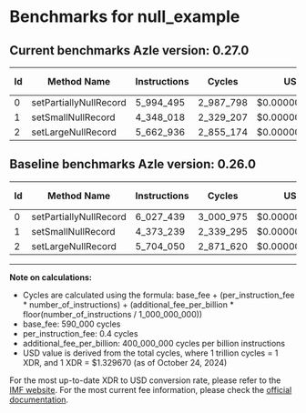 # Benchmarks for null_example

## Current benchmarks Azle version: 0.27.0

| Id  | Method Name            | Instructions | Cycles    | USD           | USD/Million Calls | Change                             |
| --- | ---------------------- | ------------ | --------- | ------------- | ----------------- | ---------------------------------- |
| 0   | setPartiallyNullRecord | 5_994_495    | 2_987_798 | $0.0000039728 | $3.97             | <font color="green">-32_944</font> |
| 1   | setSmallNullRecord     | 4_348_018    | 2_329_207 | $0.0000030971 | $3.09             | <font color="green">-25_221</font> |
| 2   | setLargeNullRecord     | 5_662_936    | 2_855_174 | $0.0000037964 | $3.79             | <font color="green">-41_114</font> |

## Baseline benchmarks Azle version: 0.26.0

| Id  | Method Name            | Instructions | Cycles    | USD           | USD/Million Calls |
| --- | ---------------------- | ------------ | --------- | ------------- | ----------------- |
| 0   | setPartiallyNullRecord | 6_027_439    | 3_000_975 | $0.0000039903 | $3.99             |
| 1   | setSmallNullRecord     | 4_373_239    | 2_339_295 | $0.0000031105 | $3.11             |
| 2   | setLargeNullRecord     | 5_704_050    | 2_871_620 | $0.0000038183 | $3.81             |

---

**Note on calculations:**

- Cycles are calculated using the formula: base_fee + (per_instruction_fee \* number_of_instructions) + (additional_fee_per_billion \* floor(number_of_instructions / 1_000_000_000))
- base_fee: 590_000 cycles
- per_instruction_fee: 0.4 cycles
- additional_fee_per_billion: 400_000_000 cycles per billion instructions
- USD value is derived from the total cycles, where 1 trillion cycles = 1 XDR, and 1 XDR = $1.329670 (as of October 24, 2024)

For the most up-to-date XDR to USD conversion rate, please refer to the [IMF website](https://www.imf.org/external/np/fin/data/rms_sdrv.aspx).
For the most current fee information, please check the [official documentation](https://internetcomputer.org/docs/current/developer-docs/gas-cost#execution).
